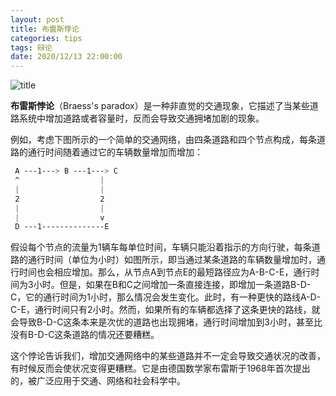 ```yaml
---
layout: post
title: 布雷斯悖论
categories: tips 
tags: 辩论
date: 2020/12/13 22:00:00
---
```


![title](https://image.sideproject.cn/titlex/titlex_049.jpg)

**布雷斯悖论**（Braess's paradox）是一种非直觉的交通现象，它描述了当某些道路系统中增加道路或者容量时，反而会导致交通拥堵加剧的现象。

例如，考虑下图所示的一个简单的交通网络，由四条道路和四个节点构成，每条道路的通行时间随着通过它的车辆数量增加而增加：

```css
 A ---1---> B ---1---> C
 ^                  |
 |                  |
 2                  2
 |                  |
 |                  v
 D ---1--------------E
```

假设每个节点的流量为1辆车每单位时间，车辆只能沿着指示的方向行驶，每条道路的通行时间（单位为小时）如图所示，即当通过某条道路的车辆数量增加时，通行时间也会相应增加。那么，从节点A到节点E的最短路径应为A-B-C-E，通行时间为3小时。但是，如果在B和C之间增加一条直接连接，即增加一条道路B-D-C，它的通行时间为1小时，那么情况会发生变化。此时，有一种更快的路线A-D-C-E，通行时间只有2小时。然而，如果所有的车辆都选择了这条更快的路线，就会导致B-D-C这条本来是次优的道路也出现拥堵，通行时间增加到3小时，甚至比没有B-D-C这条道路的情况还要糟糕。

这个悖论告诉我们，增加交通网络中的某些道路并不一定会导致交通状况的改善，有时候反而会使状况变得更糟糕。它是由德国数学家布雷斯于1968年首次提出的，被广泛应用于交通、网络和社会科学中。
